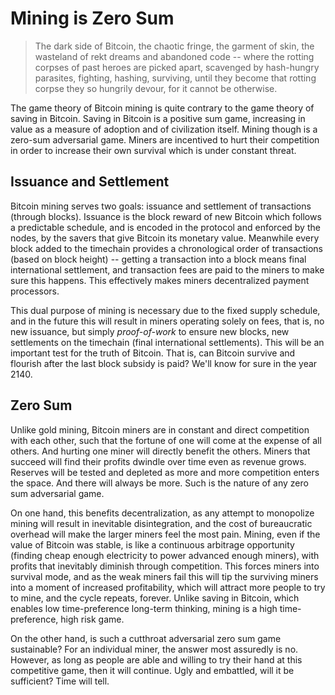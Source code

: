 # Mining is Zero Sum

> The dark side of Bitcoin,
> the chaotic fringe, the garment of skin,
> the wasteland of rekt dreams and abandoned code --
> where the rotting corpses of past heroes are picked
> apart, scavenged by hash-hungry parasites,
> fighting, hashing, surviving,
> until they become that rotting corpse they
> so hungrily devour,
> for it cannot be otherwise.

The game theory of Bitcoin mining is quite
 contrary to the game theory of saving in Bitcoin.
Saving in Bitcoin is a positive sum game,
 increasing in value as a measure of adoption
 and of civilization itself.
Mining though is a zero-sum adversarial game.
Miners are incentived to hurt their competition
 in order to increase their own survival which
 is under constant threat.

## Issuance and Settlement 

Bitcoin mining serves two goals: issuance and
 settlement of transactions (through blocks).
Issuance is the block reward of new Bitcoin
 which follows 
 a predictable schedule,
 and is encoded in the protocol and
 enforced by the nodes, by the savers that give
 Bitcoin its monetary value.
Meanwhile every block added to the timechain provides
 a chronological order of transactions (based on
 block height) -- getting a transaction into a 
 block means final international settlement,
 and transaction fees are paid to the miners
 to make sure this happens.
This effectively makes miners decentralized
 payment processors.

This dual purpose of mining is necessary due to the fixed
 supply schedule, and in the future this will result
 in miners operating solely on fees, that is,
 no new issuance, but simply *proof-of-work* to
 ensure new blocks, new settlements on the
 timechain (final international settlements).
This will be an important test for the truth of
 Bitcoin.
That is, can Bitcoin survive and flourish
 after the last block subsidy is paid?
We'll know for sure in the year 2140.

## Zero Sum

Unlike gold mining, Bitcoin miners are in
 constant and direct competition with each
 other, such that the fortune of one will
 come at the expense of all others.
And hurting one miner will directly benefit
 the others.
Miners that succeed will find
 their profits dwindle over time even as revenue grows.
Reserves will be tested and depleted as more
 and more competition enters the space.
And there will always be more.
Such is the nature of any zero sum adversarial game.

On one hand, this benefits decentralization,
 as any attempt to monopolize mining will result
 in inevitable disintegration, and the cost
 of bureaucratic overhead will make the larger
 miners feel the most pain.
Mining, even if the value of Bitcoin was stable,
 is like a continuous arbitrage opportunity
 (finding cheap enough electricity to power advanced enough miners),
 with profits that inevitably diminish through competition.
This forces miners into survival mode, and as the weak
 miners fail this will tip the surviving miners
 into a moment of increased profitability,
 which will attract
 more people to try to mine,
 and the cycle repeats, forever.
Unlike saving in Bitcoin, which enables low time-preference long-term thinking, 
 mining is a high time-preference, high risk game.

On the other hand, is such a cutthroat adversarial
 zero sum game sustainable? 
For an individual miner, the
 answer most assuredly is no.
However, as long as people are able and
 willing to try their hand at this competitive 
 game, then it will continue.
Ugly and embattled, will it be sufficient?
Time will tell.


